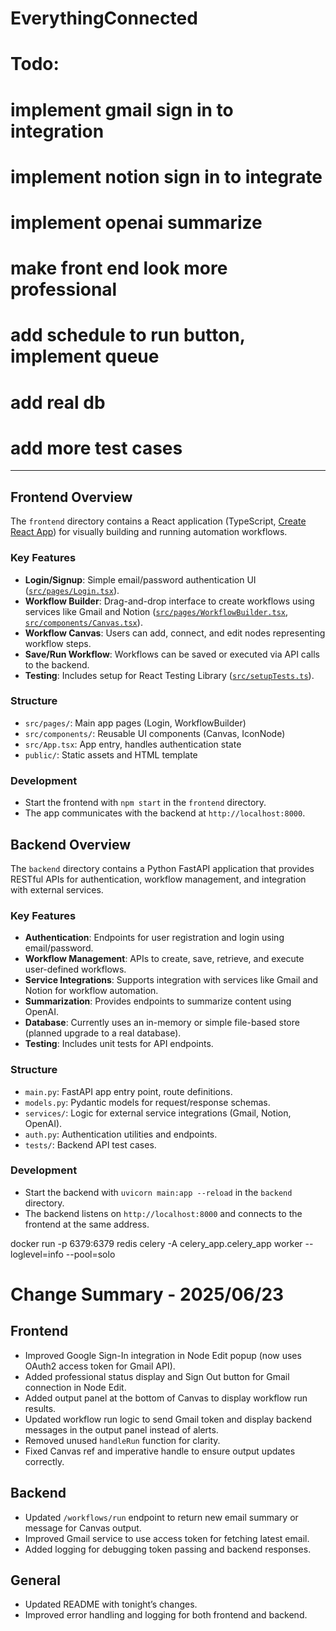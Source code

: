 # EverythingConnected

#   Todo: 
#   implement gmail sign in to integration
#   implement notion sign in to integrate
#   implement openai summarize
#   make front end look more professional 
#   add schedule to run button, implement queue
#   add real db 
#   add more test cases

---

## Frontend Overview

The `frontend` directory contains a React application (TypeScript, [Create React App](https://create-react-app.dev/)) for visually building and running automation workflows.

### Key Features

- **Login/Signup**: Simple email/password authentication UI ([`src/pages/Login.tsx`](frontend/src/pages/Login.tsx)).
- **Workflow Builder**: Drag-and-drop interface to create workflows using services like Gmail and Notion ([`src/pages/WorkflowBuilder.tsx`](frontend/src/pages/WorkflowBuilder.tsx), [`src/components/Canvas.tsx`](frontend/src/components/Canvas.tsx)).
- **Workflow Canvas**: Users can add, connect, and edit nodes representing workflow steps.
- **Save/Run Workflow**: Workflows can be saved or executed via API calls to the backend.
- **Testing**: Includes setup for React Testing Library ([`src/setupTests.ts`](frontend/src/setupTests.ts)).

### Structure

- `src/pages/`: Main app pages (Login, WorkflowBuilder)
- `src/components/`: Reusable UI components (Canvas, IconNode)
- `src/App.tsx`: App entry, handles authentication state
- `public/`: Static assets and HTML template

### Development

- Start the frontend with `npm start` in the `frontend` directory.
- The app communicates with the backend at `http://localhost:8000`.

## Backend Overview

The `backend` directory contains a Python FastAPI application that provides RESTful APIs for authentication, workflow management, and integration with external services.

### Key Features

- **Authentication**: Endpoints for user registration and login using email/password.
- **Workflow Management**: APIs to create, save, retrieve, and execute user-defined workflows.
- **Service Integrations**: Supports integration with services like Gmail and Notion for workflow automation.
- **Summarization**: Provides endpoints to summarize content using OpenAI.
- **Database**: Currently uses an in-memory or simple file-based store (planned upgrade to a real database).
- **Testing**: Includes unit tests for API endpoints.

### Structure

- `main.py`: FastAPI app entry point, route definitions.
- `models.py`: Pydantic models for request/response schemas.
- `services/`: Logic for external service integrations (Gmail, Notion, OpenAI).
- `auth.py`: Authentication utilities and endpoints.
- `tests/`: Backend API test cases.

### Development

- Start the backend with `uvicorn main:app --reload` in the `backend` directory.
- The backend listens on `http://localhost:8000` and connects to the frontend at the same address.

docker run -p 6379:6379 redis
celery -A celery_app.celery_app worker --loglevel=info --pool=solo





# Change Summary - 2025/06/23

## Frontend
- Improved Google Sign-In integration in Node Edit popup (now uses OAuth2 access token for Gmail API).
- Added professional status display and Sign Out button for Gmail connection in Node Edit.
- Added output panel at the bottom of Canvas to display workflow run results.
- Updated workflow run logic to send Gmail token and display backend messages in the output panel instead of alerts.
- Removed unused `handleRun` function for clarity.
- Fixed Canvas ref and imperative handle to ensure output updates correctly.

## Backend
- Updated `/workflows/run` endpoint to return new email summary or message for Canvas output.
- Improved Gmail service to use access token for fetching latest email.
- Added logging for debugging token passing and backend responses.

## General
- Updated README with tonight’s changes.
- Improved error handling and logging for both frontend and backend.